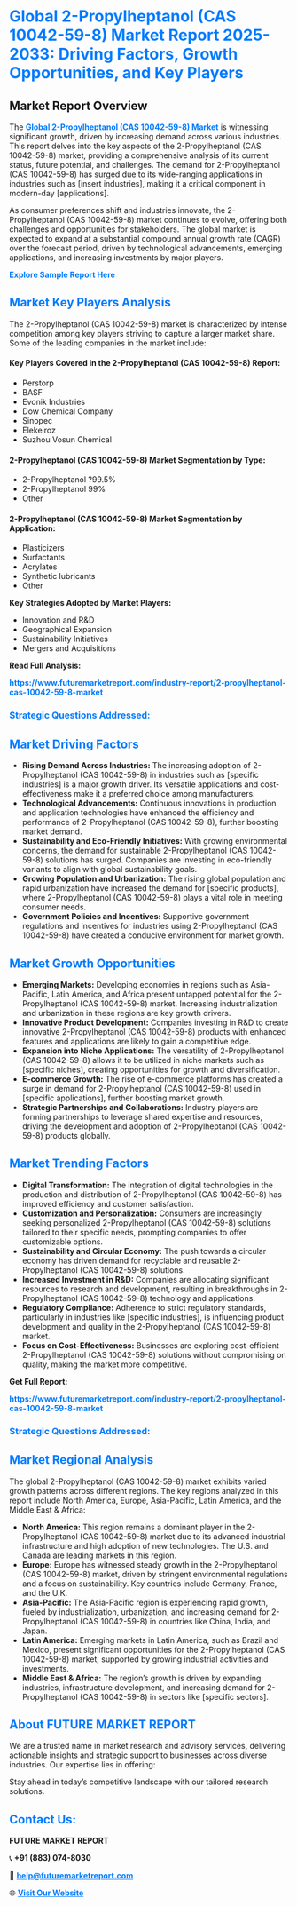 <h1 style="color: #007BFF;">Global 2-Propylheptanol (CAS 10042-59-8) Market Report 2025-2033: Driving Factors, Growth Opportunities, and Key Players</h1>

<section id="overview">
<h2>Market Report Overview</h2>
<p>The <a href="https://www.futuremarketreport.com/industry-report/2-propylheptanol-cas-10042-59-8-market" style="color: #007BFF; text-decoration: none;"><strong>Global 2-Propylheptanol (CAS 10042-59-8) Market</strong></a> is witnessing significant growth, driven by increasing demand across various industries. This report delves into the key aspects of the 2-Propylheptanol (CAS 10042-59-8) market, providing a comprehensive analysis of its current status, future potential, and challenges. The demand for 2-Propylheptanol (CAS 10042-59-8) has surged due to its wide-ranging applications in industries such as [insert industries], making it a critical component in modern-day [applications].</p>
<p>As consumer preferences shift and industries innovate, the 2-Propylheptanol (CAS 10042-59-8) market continues to evolve, offering both challenges and opportunities for stakeholders. The global market is expected to expand at a substantial compound annual growth rate (CAGR) over the forecast period, driven by technological advancements, emerging applications, and increasing investments by major players.</p>
</section>

<section id="overview">
<p><a href="https://www.futuremarketreport.com/request-sample/reportId=85203" style="color: #007BFF; text-decoration: none;"><strong>Explore Sample Report Here</strong></a></p>
</section>

<section id="key-players">
<h2 style="color: #007BFF;">Market Key Players Analysis</h2>
<p>The 2-Propylheptanol (CAS 10042-59-8) market is characterized by intense competition among key players striving to capture a larger market share. Some of the leading companies in the market include:</p>
<h4>Key Players Covered in the 2-Propylheptanol (CAS 10042-59-8) Report:</h4>
<ul><li>Perstorp</li><li>BASF</li><li>Evonik Industries</li><li>Dow Chemical Company</li><li>Sinopec</li><li>Elekeiroz</li><li>Suzhou Vosun Chemical</li></ul>
<h4>2-Propylheptanol (CAS 10042-59-8) Market Segmentation by Type:</h4>
<ul><li>2-Propylheptanol ?99.5%</li><li>2-Propylheptanol 99%</li><li>Other</li></ul>

<h4>2-Propylheptanol (CAS 10042-59-8) Market Segmentation by Application:</h4>
<ul><li>Plasticizers</li><li>Surfactants</li><li>Acrylates</li><li>Synthetic lubricants</li><li>Other</li></ul>
<p><strong>Key Strategies Adopted by Market Players:</strong></p>
<ul>
<li>Innovation and R&D</li>
<li>Geographical Expansion</li>
<li>Sustainability Initiatives</li>
<li>Mergers and Acquisitions</li>
</ul>
</section>

<section>
<p><strong>Read Full Analysis: </strong></p><a href="https://www.futuremarketreport.com/industry-report/2-propylheptanol-cas-10042-59-8-market" style="color: #007BFF; text-decoration: none;"><strong>https://www.futuremarketreport.com/industry-report/2-propylheptanol-cas-10042-59-8-market</strong></a>
<h3 style="color: #007BFF;">Strategic Questions Addressed:</h3>
</section>

<section id="driving-factors">
<h2 style="color: #007BFF;">Market Driving Factors</h2>
<ul>
<li><strong>Rising Demand Across Industries:</strong> The increasing adoption of 2-Propylheptanol (CAS 10042-59-8) in industries such as [specific industries] is a major growth driver. Its versatile applications and cost-effectiveness make it a preferred choice among manufacturers.</li>
<li><strong>Technological Advancements:</strong> Continuous innovations in production and application technologies have enhanced the efficiency and performance of 2-Propylheptanol (CAS 10042-59-8), further boosting market demand.</li>
<li><strong>Sustainability and Eco-Friendly Initiatives:</strong> With growing environmental concerns, the demand for sustainable 2-Propylheptanol (CAS 10042-59-8) solutions has surged. Companies are investing in eco-friendly variants to align with global sustainability goals.</li>
<li><strong>Growing Population and Urbanization:</strong> The rising global population and rapid urbanization have increased the demand for [specific products], where 2-Propylheptanol (CAS 10042-59-8) plays a vital role in meeting consumer needs.</li>
<li><strong>Government Policies and Incentives:</strong> Supportive government regulations and incentives for industries using 2-Propylheptanol (CAS 10042-59-8) have created a conducive environment for market growth.</li>
</ul>
</section>

<section id="growth-opportunities">
<h2 style="color: #007BFF;">Market Growth Opportunities</h2>
<ul>
<li><strong>Emerging Markets:</strong> Developing economies in regions such as Asia-Pacific, Latin America, and Africa present untapped potential for the 2-Propylheptanol (CAS 10042-59-8) market. Increasing industrialization and urbanization in these regions are key growth drivers.</li>
<li><strong>Innovative Product Development:</strong> Companies investing in R&D to create innovative 2-Propylheptanol (CAS 10042-59-8) products with enhanced features and applications are likely to gain a competitive edge.</li>
<li><strong>Expansion into Niche Applications:</strong> The versatility of 2-Propylheptanol (CAS 10042-59-8) allows it to be utilized in niche markets such as [specific niches], creating opportunities for growth and diversification.</li>
<li><strong>E-commerce Growth:</strong> The rise of e-commerce platforms has created a surge in demand for 2-Propylheptanol (CAS 10042-59-8) used in [specific applications], further boosting market growth.</li>
<li><strong>Strategic Partnerships and Collaborations:</strong> Industry players are forming partnerships to leverage shared expertise and resources, driving the development and adoption of 2-Propylheptanol (CAS 10042-59-8) products globally.</li>
</ul>
</section>

<section id="trending-factors">
<h2 style="color: #007BFF;">Market Trending Factors</h2>
<ul>
<li><strong>Digital Transformation:</strong> The integration of digital technologies in the production and distribution of 2-Propylheptanol (CAS 10042-59-8) has improved efficiency and customer satisfaction.</li>
<li><strong>Customization and Personalization:</strong> Consumers are increasingly seeking personalized 2-Propylheptanol (CAS 10042-59-8) solutions tailored to their specific needs, prompting companies to offer customizable options.</li>
<li><strong>Sustainability and Circular Economy:</strong> The push towards a circular economy has driven demand for recyclable and reusable 2-Propylheptanol (CAS 10042-59-8) solutions.</li>
<li><strong>Increased Investment in R&D:</strong> Companies are allocating significant resources to research and development, resulting in breakthroughs in 2-Propylheptanol (CAS 10042-59-8) technology and applications.</li>
<li><strong>Regulatory Compliance:</strong> Adherence to strict regulatory standards, particularly in industries like [specific industries], is influencing product development and quality in the 2-Propylheptanol (CAS 10042-59-8) market.</li>
<li><strong>Focus on Cost-Effectiveness:</strong> Businesses are exploring cost-efficient 2-Propylheptanol (CAS 10042-59-8) solutions without compromising on quality, making the market more competitive.</li>
</ul>
</section>

<section>
<p><strong>Get Full Report: </strong></p><a href="https://www.futuremarketreport.com/industry-report/2-propylheptanol-cas-10042-59-8-market" style="color: #007BFF; text-decoration: none;"><strong>https://www.futuremarketreport.com/industry-report/2-propylheptanol-cas-10042-59-8-market</strong></a>
<h3 style="color: #007BFF;">Strategic Questions Addressed:</h3>
</section>


<section id="regional-analysis">
<h2 style="color: #007BFF;">Market Regional Analysis</h2>
<p>The global 2-Propylheptanol (CAS 10042-59-8) market exhibits varied growth patterns across different regions. The key regions analyzed in this report include North America, Europe, Asia-Pacific, Latin America, and the Middle East & Africa:</p>
<ul>
<li><strong>North America:</strong> This region remains a dominant player in the 2-Propylheptanol (CAS 10042-59-8) market due to its advanced industrial infrastructure and high adoption of new technologies. The U.S. and Canada are leading markets in this region.</li>
<li><strong>Europe:</strong> Europe has witnessed steady growth in the 2-Propylheptanol (CAS 10042-59-8) market, driven by stringent environmental regulations and a focus on sustainability. Key countries include Germany, France, and the U.K.</li>
<li><strong>Asia-Pacific:</strong> The Asia-Pacific region is experiencing rapid growth, fueled by industrialization, urbanization, and increasing demand for 2-Propylheptanol (CAS 10042-59-8) in countries like China, India, and Japan.</li>
<li><strong>Latin America:</strong> Emerging markets in Latin America, such as Brazil and Mexico, present significant opportunities for the 2-Propylheptanol (CAS 10042-59-8) market, supported by growing industrial activities and investments.</li>
<li><strong>Middle East & Africa:</strong> The region’s growth is driven by expanding industries, infrastructure development, and increasing demand for 2-Propylheptanol (CAS 10042-59-8) in sectors like [specific sectors].</li>
</ul>
</section>

<footer>
<h2 style="color: #007BFF;">About FUTURE MARKET REPORT</h2>
<p>We are a trusted name in market research and advisory services, delivering actionable insights and strategic support to businesses across diverse industries. Our expertise lies in offering:</p>

<p>Stay ahead in today’s competitive landscape with our tailored research solutions.</p>

<h2 style="color: #007BFF;">Contact Us:</h2>
<p><strong>FUTURE MARKET REPORT</strong></p>
<p>📞 <strong>+91 (883) 074-8030</strong></p>
<p>📧 <strong><a href="mailto:help@futuremarketreport.com" style="color: #007BFF;">help@futuremarketreport.com</a></strong></p>
<p>🌐 <strong><a href="https://www.futuremarketreport.com/" style="color: #007BFF;">Visit Our Website</a></strong></p>
</footer>